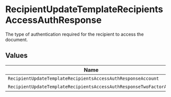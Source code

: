 # RecipientUpdateTemplateRecipientsAccessAuthResponse

The type of authentication required for the recipient to access the document.


## Values

| Name                                                               | Value                                                              |
| ------------------------------------------------------------------ | ------------------------------------------------------------------ |
| `RecipientUpdateTemplateRecipientsAccessAuthResponseAccount`       | ACCOUNT                                                            |
| `RecipientUpdateTemplateRecipientsAccessAuthResponseTwoFactorAuth` | TWO_FACTOR_AUTH                                                    |